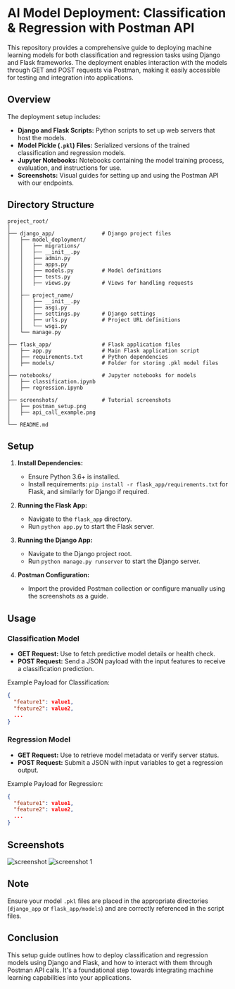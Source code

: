 # AI Model Deployment: Classification & Regression with Postman API

This repository provides a comprehensive guide to deploying machine learning models for both classification and regression tasks using Django and Flask frameworks. The deployment enables interaction with the models through GET and POST requests via Postman, making it easily accessible for testing and integration into applications.

## Overview

The deployment setup includes:
- **Django and Flask Scripts:** Python scripts to set up web servers that host the models.
- **Model Pickle (`.pkl`) Files:** Serialized versions of the trained classification and regression models.
- **Jupyter Notebooks:** Notebooks containing the model training process, evaluation, and instructions for use.
- **Screenshots:** Visual guides for setting up and using the Postman API with our endpoints.

## Directory Structure

```plaintext
project_root/
│
├── django_app/               # Django project files
│   ├── model_deployment/
│   │   ├── migrations/
│   │   ├── __init__.py
│   │   ├── admin.py
│   │   ├── apps.py
│   │   ├── models.py         # Model definitions
│   │   ├── tests.py
│   │   ├── views.py          # Views for handling requests
│   │
│   ├── project_name/
│   │   ├── __init__.py
│   │   ├── asgi.py
│   │   ├── settings.py       # Django settings
│   │   ├── urls.py           # Project URL definitions
│   │   └── wsgi.py
│   └── manage.py
│
├── flask_app/                # Flask application files
│   ├── app.py                # Main Flask application script
│   ├── requirements.txt      # Python dependencies
│   ├── models/               # Folder for storing .pkl model files
│
├── notebooks/                # Jupyter notebooks for models
│   ├── classification.ipynb
│   ├── regression.ipynb
│
├── screenshots/              # Tutorial screenshots
│   ├── postman_setup.png
│   ├── api_call_example.png
│
└── README.md
```

## Setup

1. **Install Dependencies:**
   - Ensure Python 3.6+ is installed.
   - Install requirements: `pip install -r flask_app/requirements.txt` for Flask, and similarly for Django if required.

2. **Running the Flask App:**
   - Navigate to the `flask_app` directory.
   - Run `python app.py` to start the Flask server.

3. **Running the Django App:**
   - Navigate to the Django project root.
   - Run `python manage.py runserver` to start the Django server.

4. **Postman Configuration:**
   - Import the provided Postman collection or configure manually using the screenshots as a guide.

## Usage

### Classification Model

- **GET Request:** Use to fetch predictive model details or health check.
- **POST Request:** Send a JSON payload with the input features to receive a classification prediction.

Example Payload for Classification:
```json
{
  "feature1": value1,
  "feature2": value2,
  ...
}
```

### Regression Model

- **GET Request:** Use to retrieve model metadata or verify server status.
- **POST Request:** Submit a JSON with input variables to get a regression output.

Example Payload for Regression:
```json
{
  "feature1": value1,
  "feature2": value2,
  ...
}
```

## Screenshots
![screenshot](https://github.com/figo2001/Model-Deployment-using-Postman-API/assets/78696850/61ddc998-6d50-4647-9eef-fc763daf8ecf)
![screenshot 1](https://github.com/figo2001/Model-Deployment-using-Postman-API/assets/78696850/8d8258fa-5880-4f0c-a5e0-0e610c41e615)




## Note

Ensure your model `.pkl` files are placed in the appropriate directories (`django_app` or `flask_app/models`) and are correctly referenced in the script files.

## Conclusion

This setup guide outlines how to deploy classification and regression models using Django and Flask, and how to interact with them through Postman API calls. It's a foundational step towards integrating machine learning capabilities into your applications.
